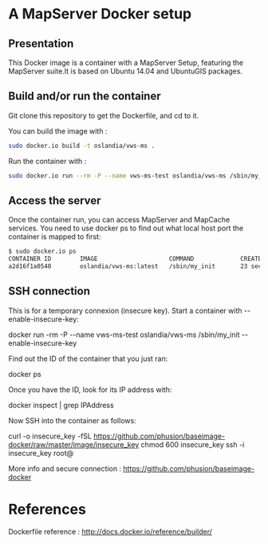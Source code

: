 A MapServer Docker setup
========================

Presentation
------------

This Docker image is a container with a MapServer Setup, featuring the MapServer suite.It is based on Ubuntu 14.04 and UbuntuGIS packages.

Build and/or run the container
------------------------------

Git clone this repository to get the Dockerfile, and cd to it.

You can build the image with :

```sh
sudo docker.io build -t oslandia/vws-ms .
```

Run the container with :

```sh
sudo docker.io run --rm -P --name vws-ms-test oslandia/vws-ms /sbin/my_init
```

Access the server
-----------------

Once the container run, you can access MapServer and MapCache services. You need to use docker ps to find out what local host port the container is mapped to first:

```sh
$ sudo docker.io ps
CONTAINER ID        IMAGE                    COMMAND             CREATED             STATUS              PORTS                   NAMES
a2d16f1a0540        oslandia/vws-ms:latest   /sbin/my_init       23 seconds ago      Up 22 seconds       0.0.0.0:49157->80/tcp   vws-ms-test
```

SSH connection
--------------

This is for a temporary connexion (insecure key). Start a container with --enable-insecure-key:

docker run -rm -P --name vws-ms-test oslandia/vws-ms /sbin/my_init --enable-insecure-key

Find out the ID of the container that you just ran:

docker ps

Once you have the ID, look for its IP address with:

docker inspect <ID> | grep IPAddress

Now SSH into the container as follows:

curl -o insecure_key -fSL https://github.com/phusion/baseimage-docker/raw/master/image/insecure_key
chmod 600 insecure_key
ssh -i insecure_key root@<IP address>

More info and secure connection : https://github.com/phusion/baseimage-docker



References
==========

Dockerfile reference :
http://docs.docker.io/reference/builder/

